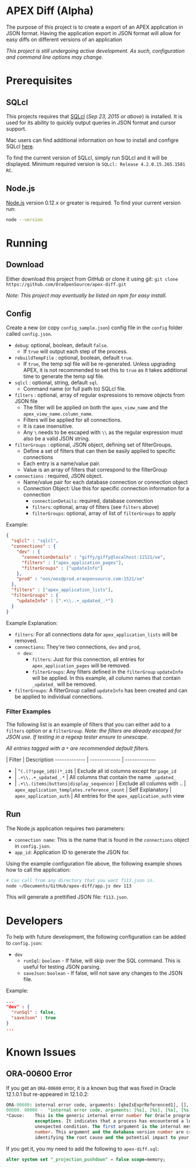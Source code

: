 # APEX Diff (Alpha)
The purpose of this project is to create a export of an APEX application in JSON format. Having the application export in JSON format will allow for easy diffs on different versions of an application

_This project is still undergoing active development. As such, configuration and command line options may change._

# Prerequisites

## SQLcl
This projects requires that [SQLcl](http://www.oracle.com/technetwork/developer-tools/sql-developer/downloads/index.html) (_Sep 23, 2015 or above_) is installed. It is used for its ability to quickly output queries in JSON format and cursor support.

Mac users can find additional information on how to install and configre SQLcl [here](http://www.talkapex.com/2015/04/installing-sqlcl.html).

To find the current version of SQLcl, simply run SQLcl and it will be displayed. Minimum required version is `SQLcl: Release 4.2.0.15.265.1501 RC`.

## Node.js
[Node.js](https://nodejs.org) version 0.12.x or greater is required. To find your current version run:

```bash
node --version
```

# Running

## Download
Either download this project from GitHub or clone it using git:
`git clone https://github.com/OraOpenSource/apex-diff.git`

_Note: This project may eventually be listed on npm for easy install._

## Config
Create a new (or copy `config_sample.json`) config file in the `config` folder called `config.json`.

- `debug`: optional, boolean, default `false`.
  - If `true` will output each step of the process.
- `rebuildTempFile` : optional, boolean, default `true`.
  - If `true`, the temp sql file will be re-generated. Unless upgrading APEX, it is not recommended to set this to `true` as it takes additional time to generate the temp sql file.
- `sqlcl` : optional, string, default `sql`.
  - Command name (or full path to) SQLcl file.
- `filters` : optional, array of regular expressions to remove objects from JSON file
  - The filter will be applied on both the `apex_view_name` and the `apex_view_name.column_name`.
  - Filters will be applied for all connections.
  - It is case insensitive.
  - Any `\` needs to be escaped with `\\` as the regular expression must also be a valid JSON string.
- `filterGroups` : optional, JSON object, defining set of filterGroups.
  - Define a set of filters that can then be easily applied to specific connections
  - Each entry is a name/value pair.
  - Value is an array of filters that correspond to the filterGroup
- `connections` : required, JSON object.
  - Name/value pair for each database connection or connection object
  - Connection Object: Use this for specific connection information for a connection
    - `connectionDetails`: required, database connection
    - `filters`: optional, array of filters (see `filters` above)
    - `filterGroups`: optional, array of list of `filterGroups` to apply


Example:
```json
{
  "sqlcl" : "sqlcl",
  "connections" : {
    "dev" : {
      "connectionDetails" : "giffy/giffy@localhost:11521/xe",
      "filters" : ["apex_application_pages"],
      "filterGroups" : ["updateInfo"]
    },
    "prod" : "oos/oos@prod.oraopensource.com:1521/xe"
  },
  "filters" : ["apex_application_lists"],
  "filterGroups" : {
    "updateInfo" : [".+\\..+_updated_.*"]
  }
}
```

Example Explanation:

- `filters`: For all connections data for `apex_application_lists` will be removed.
- `connections`: They're two connections, `dev` and `prod`,
  - `dev`:
    - `filters`: Just for this connection, all entries for `apex_application_pages` will be removed.
    - `filterGroups`: Any filters defined in the `filterGroup` `updateInfo` will be applied. In this example, all column names that contain `_updated_` will be removed.
- `filterGroups`: A filterGroup called `updateInfo` has been created and can be applied to individual connections.

### Filter Examples
The following list is an example of filters that you can either add to a `filters` option or a `filterGroup`. _Note: the filters are already escaped for JSON use. If testing in a regexp tester ensure to unescape._

_All entries tagged with a `*` are recommended default filters._

 | Filter  | Description
------------- | ------------- | -------------
* | `^(.(?!page_id$))*_id$` | Exclude all id columns except for `page_id`
* | `.+\\..+_updated_.*` | All columns that contain the name `_updated_`
* | `.+\\.(items|buttons|display_sequence)` | Exclude all columns with ..
 | `apex_application_templates.reference_count` | Self Explanatory
 | `apex_application_auth` | All entries for the `apex_application_auth` view


## Run
The Node.js application requires two parameters:

- `connection name`: This is the name that is found in the `connections` object in `config.json`.
- `app_id`: Application ID to generate the JSON for.

Using the example configuration file above, the following example shows how to call the application:

```bash
# Can call from any directory that you want f113.json in.
node ~/Documents/GitHub/apex-diff/app.js dev 113
```

This will generate a prettified JSON file: `f113.json`.

# Developers
To help with future development, the following configuration can be added to `config.json`:

- `dev`
  - `runSql`: `boolean` - If false, will skip over the SQL command. This is useful for testing JSON parsing.
  - `saveJson`: `boolean` - If false, will not save any changes to the JSON file.

Example:
```json
...
"dev" : {
  "runSql" : false,
  "saveJson" : true
}
...
```

# Known Issues

## ORA-00600 Error
If you get an `ORA-00600` error, it is a known bug that was fixed in Oracle 12.1.0.1 but re-appeared in 12.1.0.2:

```sql
ORA-00600: internal error code, arguments: [qkeIsExprReferenced1], [], [], [], [], [], [], [], [], [], [], []
00600. 00000 -  "internal error code, arguments: [%s], [%s], [%s], [%s], [%s], [%s], [%s], [%s], [%s], [%s], [%s], [%s]"
*Cause:    This is the generic internal error number for Oracle program
           exceptions. It indicates that a process has encountered a low-level,
           unexpected condition. The first argument is the internal message
           number. This argument and the database version number are critical in
           identifying the root cause and the potential impact to your system.
```

If you get it, you my need to add the following to `apex-diff.sql`:

```sql
alter system set "_projection_pushdown" = false scope=memory;
```
